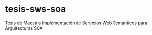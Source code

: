 # tesis-sws-soa
Tesis de Maestría Implementación de Servicios Web Semánticos para Arquitecturas SOA
